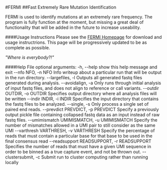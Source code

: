 #FERMI
##Fast Extremely Rare Mutation Identification

FERMI is used to identify mutations at an extremely rare frequency.
The program is fully function at the moment, but missing a great deal of 
functionality that will be added in the future to increase useability.

####Usage Instructions
Please see the [FERMI Homepage](http://liggettla.github.io/FERMI/) for
download and usage instructrions. This page will be progressively updated
to be as complete as possible.






*"Where is everybody?!"*

####Help File
optional arguments:
  -h, --help            show this help message and exit
  --nfo NFO, -n NFO     Info writeup about a particular run that will be
                        output in the run directory.
  --largefiles, -l      Outputs all generated fastq files generated during
                        analysis.
  --avoidalign, -a      Only runs through initial analysis of input fastq
                        files, and does not align to reference or call
                        variants.
  --outdir OUTDIR, -o OUTDIR
                        Specifies output directory where all analysis files
                        will be written
  --indir INDIR, -i INDIR
                        Specifies the input directory that contains the fastq
                        files to be analyzed.
  --single, -s          Only process a single set of paired end reads.
  --prevdict PREVDICT, -p PREVDICT
                        Specify a previously output pickle file containing
                        collapsed fastq data as an input instead of raw fastq
                        files.
  --umimismatch UMIMISMATCH, -u UMIMISMATCH
                        Specify the number of mismatches allowed in a UMI pair
                        to still consider as the same UMI
  --varthresh VARTHRESH, -v VARTHRESH
                        Specify the percentage of reads that must contain a
                        particular base for that base to be used in the final
                        consensus read
  --readsupport READSUPPORT, -r READSUPPORT
                        Specifies the number of reads that must have a given
                        UMI sequence in order to be binned as a true capture
                        event, and not be thrown out.
  --clustersubmit, -c   Submit run to cluster computing rather than running
                        locally
